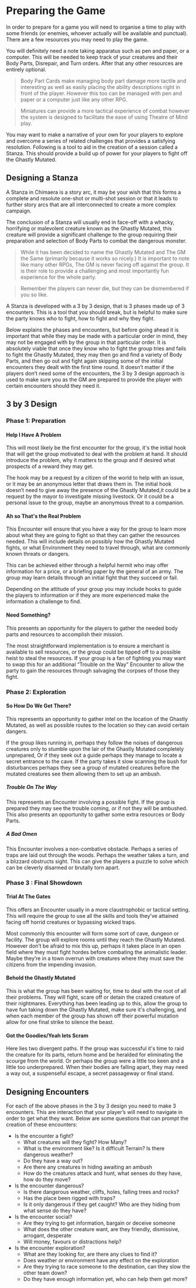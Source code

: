 # Preparing the Game

In order to prepare for a game you will need to organise a time to play with some friends (or enemies, whoever actually will be available and punctual). There are a few resources you may need to play the game.

You will definitely need a note taking apparatus such as pen and paper, or a computer. This will be needed to keep track of your creatures and their Body Parts, Disrepair, and Turn orders. After that any other resources are entirely optional.

> Body Part Cards make managing body part damage more tactile and interesting as well as easily placing the ability descriptions right in front of the player. However this too can be managed with pen and paper or a computer just like any other RPG.

> Miniatures can provide a more tactical experience of combat however the system is designed to facilitate the ease of using Theatre of Mind play.

You may want to make a narrative of your own for your players to explore and overcome a series of related challenges that provides a satisfying resolution. Following is a tool to aid in the creation of a session called a Stanza. This should provide a build up of power for your players to fight off the Ghastly Mutated.

## Designing a Stanza

A Stanza in Chimaera is a story arc, it may be your wish that this forms a complete and resolute one-shot or multi-shot session or that it leads to further story arcs that are all interconnected to create a more complex campaign.

The conclusion of a Stanza will usually end in face-off with a whacky, horrifying or malevolent creature known as the Ghastly Mutated, this creature will provide a significant challenge to the group requiring their preparation and selection of Body Parts to combat the dangerous monster.

> While it has been decided to name the Ghastly Mutated and The GM the Same (primarily because it works so nicely.) It is important to note like many other RPGs, The GM is never facing off against the group. It is their role to provide a challenging and most importantly fun experience for the whole party.

> Remember the players can never die, but they can be dismembered if you so like.

A Stanza is developed with a 3 by 3 design, that is 3 phases made up of 3 encounters. This is a tool that you should break, but is helpful to make sure the party knows who to fight, how to fight and why they fight.

Below explains the phases and encounters, but before going ahead it is important that while they may be made with a particular order in mind, they may not be engaged with by the group in that particular order. It is absolutely viable that once they know who to fight the group tries and fails to fight the Ghastly Mutated, they may then go and find a variety of Body Parts, and then go out and fight again skipping some of the initial encounters they dealt with the first time round. It doesn’t matter if the players don’t need some of the encounters, the 3 by 3 design approach is used to make sure you as the GM are prepared to provide the player with certain encounters should they need it.

## 3 by 3 Design

### Phase 1: Preparation

#### Help I Have A Problem

This will most likely be the first encounter for the group, it's the initial hook that will get the group motivated to deal with the problem at hand. It should introduce the problem, why it matters to the group and if desired what prospects of a reward they may get.

The hook may be a request by a citizen of the world to help with an issue, or it may be an anonymous letter that draws them in. The initial hook doesn’t need to give away the presence of the Ghastly Mutated,it could be a request by the mayor to investigate missing livestock. Or it could be a personal issue to the group, maybe an anonymous threat to a companion.

#### Ah so That's the Real Problem

This Encounter will ensure that you have a way for the group to learn more about what they are going to fight so that they can gather the resources needed. This will include details on possibly how the Ghastly Mutated fights, or what Environment they need to travel through, what are commonly known threats or dangers.

This can be achieved either through a helpful hermit who may offer information for a price, or a briefing paper by the general of an army. The group may learn details through an initial fight that they succeed or fail.

Depending on the attitude of your group you may include hooks to guide the players to information or if they are more experienced make the information a challenge to find.

#### Need Something?

This presents an opportunity for the players to gather the needed body parts and resources to accomplish their mission.

The most straightforward implementation is to ensure a merchant is available to sell resources, or the group could be tipped off to a possible heist to steal the resources. If your group is a fan of fighting you may want to swap this for an additional “Trouble on the Way” Encounter to allow the party to gain the resources through salvaging the corpses of those they fight.

### Phase 2: Exploration

#### So How Do We Get There?

This represents an opportunity to gather intel on the location of the Ghastly Mutated, as well as possible routes to the location so they can avoid certain dangers.

If the group likes running in, perhaps they follow the noises of dangerous creatures only to stumble upon the lair of the Ghastly Mutated completely unprepared, Or if they seek out a guide perhaps they manage to locate a secret entrance to the cave. If the party takes it slow scanning the bush for disturbances perhaps they see a group of mutated creatures before the mutated creatures see them allowing them to set up an ambush.

##### Trouble On The Way

This represents an Encounter involving a possible fight. If the group is prepared they may see the trouble coming, or if not they will be ambushed. This also presents an opportunity to gather some extra resources or Body Parts.

##### A Bad Omen

This Encounter involves a non-combative obstacle. Perhaps a series of traps are laid out through the woods. Perhaps the weather takes a turn, and a blizzard obstructs sight. This can give the players a puzzle to solve which can be cleverly disarmed or brutally torn apart.

### Phase 3 : Final Showdown

#### Trial At The Gates

This offers an Encounter usually in a more claustrophobic or tactical setting. This will require the group to use all the skills and tools they’ve attained facing off horrid creatures or bypassing wicked traps.

Most commonly this encounter will form some sort of cave, dungeon or facility. The group will explore rooms until they reach the Ghastly Mutated. However don’t be afraid to mix this up, perhaps it takes place in an open field where they must fight hordes before combating the animalistic leader. Maybe they’re in a town overrun with creatures where they must save the citizens from the impending invasion.

#### Behold the Ghastly Mutated

This is what the group has been waiting for, time to deal with the root of all their problems. They will fight, scare off or detain the crazed creature of their nightmares.
Everything has been leading up to this, allow the group to have fun taking down the Ghastly Mutated, make sure it's challenging, and when each member of the group has shown off their powerful mutation allow for one final strike to silence the beast.

#### Got the Goodies/Yeah lets Scram

Here lies two divergent paths. If the group was successful it's time to raid the creature for its parts, return home and be heralded for eliminating the scourge from the world. Or perhaps the group were a little too keen and a little too underprepared. When their bodies are falling apart, they may need a way out, a suspenseful escape, a secret passageway or final stand.

## Designing Encounters

For each of the above phases in the 3 by 3 design you need to make 3 encounters. This are interaction that your player’s will need to navigate in order to get what they want. Below are some questions that can prompt the creation of these encounters:

- Is the encounter a fight?
  - What creatures will they fight? How Many?
  - What is the environment like? Is it difficult Terrain? Is there dangerous weather?
  - Do they have a way out?
  - Are there any creatures in hiding awaiting an ambush
  - How do the creatures attack and hunt, what senses do they have, how do they move?
- Is the encounter dangerous?
  - Is there dangerous weather, cliffs, holes, falling trees and rocks?
  - Has the place been rigged with traps?
  - Is it only dangerous if they get caught? Who are they hiding from what sense do they have?
- Is the encounter social?
  - Are they trying to get information, bargain or deceive someone
  - What does the other creature want, are they friendly, dismissive, arrogant, desperate
  - Will money, favours or distractions help?
- Is the encounter exploration?
  - What are they looking for, are there any clues to find it?
  - Does weather or environment have any effect on the exploration
  - Are they trying to race someone to the destination, can they slow the other team down?
  - Do they have enough information yet, who can help them get more?
